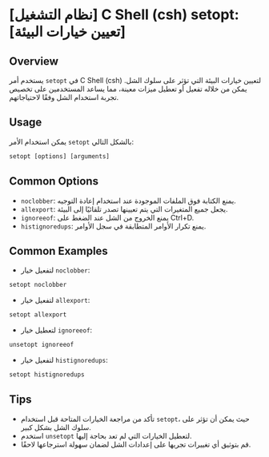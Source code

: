 # [نظام التشغيل] C Shell (csh) setopt: [تعيين خيارات البيئة]

## Overview
يستخدم أمر `setopt` في C Shell (csh) لتعيين خيارات البيئة التي تؤثر على سلوك الشل. يمكن من خلاله تفعيل أو تعطيل ميزات معينة، مما يساعد المستخدمين على تخصيص تجربة استخدام الشل وفقًا لاحتياجاتهم.

## Usage
يمكن استخدام الأمر `setopt` بالشكل التالي:

```csh
setopt [options] [arguments]
```

## Common Options
- `noclobber`: يمنع الكتابة فوق الملفات الموجودة عند استخدام إعادة التوجيه.
- `allexport`: يجعل جميع المتغيرات التي يتم تعيينها تصدر تلقائيًا إلى البيئة.
- `ignoreeof`: يمنع الخروج من الشل عند الضغط على Ctrl+D.
- `histignoredups`: يمنع تكرار الأوامر المتطابقة في سجل الأوامر.

## Common Examples
- لتفعيل خيار `noclobber`:

```csh
setopt noclobber
```

- لتفعيل خيار `allexport`:

```csh
setopt allexport
```

- لتعطيل خيار `ignoreeof`:

```csh
unsetopt ignoreeof
```

- لتفعيل خيار `histignoredups`:

```csh
setopt histignoredups
```

## Tips
- تأكد من مراجعة الخيارات المتاحة قبل استخدام `setopt`، حيث يمكن أن تؤثر على سلوك الشل بشكل كبير.
- استخدم `unsetopt` لتعطيل الخيارات التي لم تعد بحاجة إليها.
- قم بتوثيق أي تغييرات تجريها على إعدادات الشل لضمان سهولة استرجاعها لاحقًا.